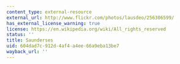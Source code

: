 ```yaml
---
content_type: external-resource
external_url: http://www.flickr.com/photos/lausdeo/256306599/
has_external_license_warning: true
license: https://en.wikipedia.org/wiki/All_rights_reserved
status: ''
title: Saunderses
uid: 604dad7c-912d-4af4-a4ee-66a9eba13be7
wayback_url: ''
---
```

